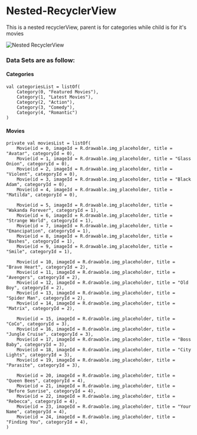 # Nested-RecyclerView
This is a nested recyclerView, parent is for categories while child is for it's movies

![Nested RecyclerView](https://user-images.githubusercontent.com/100923337/210268053-3f8d25cd-f28e-4c7e-87b3-7fe6e4fde5e8.png)

### Data Sets are as follow:

#### Categories

    val categoriesList = listOf(
        Category(0, "Featured Movies"),
        Category(1, "Latest Movies"),
        Category(2, "Action"),
        Category(3, "Comedy"),
        Category(4, "Romantic")
    )

#### Movies

    private val moviesList = listOf(
        Movie(id = 0, imageId = R.drawable.img_placeholder, title = "Avatar", categoryId = 0),
        Movie(id = 1, imageId = R.drawable.img_placeholder, title = "Glass Onion", categoryId = 0),
        Movie(id = 2, imageId = R.drawable.img_placeholder, title = "Violent", categoryId = 0),
        Movie(id = 3, imageId = R.drawable.img_placeholder, title = "Black Adam", categoryId = 0),
        Movie(id = 4, imageId = R.drawable.img_placeholder, title = "Matilda", categoryId = 0),

        Movie(id = 5, imageId = R.drawable.img_placeholder, title = "Wakanda Forever", categoryId = 1),
        Movie(id = 6, imageId = R.drawable.img_placeholder, title = "Strange World", categoryId = 1),
        Movie(id = 7, imageId = R.drawable.img_placeholder, title = "Emancipation", categoryId = 1),
        Movie(id = 8, imageId = R.drawable.img_placeholder, title = "Bashes", categoryId = 1),
        Movie(id = 9, imageId = R.drawable.img_placeholder, title = "Smile", categoryId = 1),

        Movie(id = 10, imageId = R.drawable.img_placeholder, title = "Brave Heart", categoryId = 2),
        Movie(id = 11, imageId = R.drawable.img_placeholder, title = "Avengers", categoryId = 2),
        Movie(id = 12, imageId = R.drawable.img_placeholder, title = "Old Boy", categoryId = 2),
        Movie(id = 13, imageId = R.drawable.img_placeholder, title = "Spider Man", categoryId = 2),
        Movie(id = 14, imageId = R.drawable.img_placeholder, title = "Matrix", categoryId = 2),

        Movie(id = 15, imageId = R.drawable.img_placeholder, title = "CoCo", categoryId = 3),
        Movie(id = 16, imageId = R.drawable.img_placeholder, title = "Jungle Cruise", categoryId = 3),
        Movie(id = 17, imageId = R.drawable.img_placeholder, title = "Boss Baby", categoryId = 3),
        Movie(id = 18, imageId = R.drawable.img_placeholder, title = "City Lights", categoryId = 3),
        Movie(id = 19, imageId = R.drawable.img_placeholder, title = "Parasite", categoryId = 3),

        Movie(id = 20, imageId = R.drawable.img_placeholder, title = "Queen Bees", categoryId = 4),
        Movie(id = 21, imageId = R.drawable.img_placeholder, title = "Before Sunrise", categoryId = 4),
        Movie(id = 22, imageId = R.drawable.img_placeholder, title = "Rebecca", categoryId = 4),
        Movie(id = 23, imageId = R.drawable.img_placeholder, title = "Your Name", categoryId = 4),
        Movie(id = 24, imageId = R.drawable.img_placeholder, title = "Finding You", categoryId = 4),
    )
